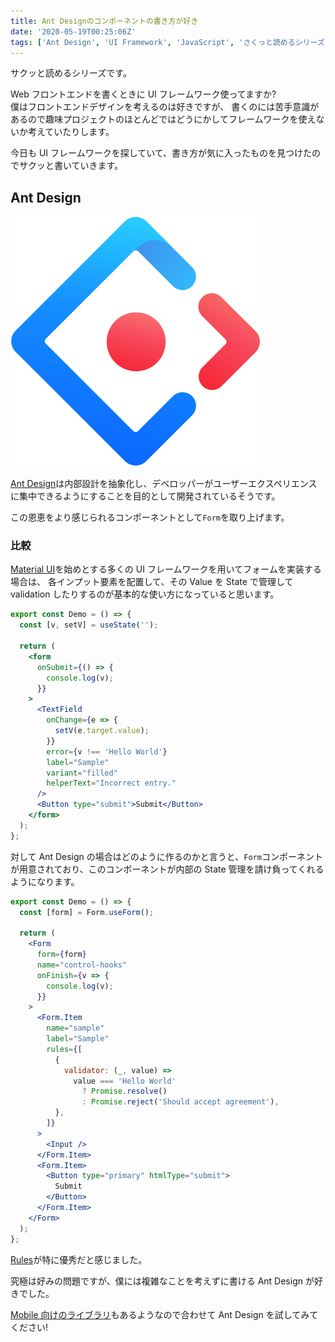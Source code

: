 ```yaml
---
title: Ant Designのコンポーネントの書き方が好き
date: '2020-05-19T00:25:06Z'
tags: ['Ant Design', 'UI Framework', 'JavaScript', 'さくっと読めるシリーズ']
---
```


サクッと読めるシリーズです。

Web フロントエンドを書くときに UI フレームワーク使ってますか?  
僕はフロントエンドデザインを考えるのは好きですが、
書くのには苦手意識があるので趣味プロジェクトのほとんどではどうにかしてフレームワークを使えないか考えていたりします。

今日も UI フレームワークを探していて、書き方が気に入ったものを見つけたのでサクッと書いていきます。

## Ant Design

![icon](./icon.svg)

[Ant Design](https://ant.design/)は内部設計を抽象化し、デベロッパーがユーザーエクスペリエンスに集中できるようにすることを目的として開発されているそうです。

この恩恵をより感じられるコンポーネントとして`Form`を取り上げます。

### 比較

[Material UI](https://material-ui.com/)を始めとする多くの UI フレームワークを用いてフォームを実装する場合は、
各インプット要素を配置して、その Value を State で管理して validation したりするのが基本的な使い方になっていると思います。

```jsx
export const Demo = () => {
  const [v, setV] = useState('');

  return (
    <form
      onSubmit={() => {
        console.log(v);
      }}
    >
      <TextField
        onChange={e => {
          setV(e.target.value);
        }}
        error={v !== 'Hello World'}
        label="Sample"
        variant="filled"
        helperText="Incorrect entry."
      />
      <Button type="submit">Submit</Button>
    </form>
  );
};
```

対して Ant Design の場合はどのように作るのかと言うと、`Form`コンポーネントが用意されており、このコンポーネントが内部の State 管理を請け負ってくれるようになります。

```jsx
export const Demo = () => {
  const [form] = Form.useForm();

  return (
    <Form
      form={form}
      name="control-hooks"
      onFinish={v => {
        console.log(v);
      }}
    >
      <Form.Item
        name="sample"
        label="Sample"
        rules={[
          {
            validator: (_, value) =>
              value === 'Hello World'
                ? Promise.resolve()
                : Promise.reject('Should accept agreement'),
          },
        ]}
      >
        <Input />
      </Form.Item>
      <Form.Item>
        <Button type="primary" htmlType="submit">
          Submit
        </Button>
      </Form.Item>
    </Form>
  );
};
```

[Rules](https://ant.design/components/form/#Rule)が特に優秀だと感じました。

究極は好みの問題ですが、僕には複雑なことを考えずに書ける Ant Design が好きでした。

[Mobile 向けのライブラリ](https://mobile.ant.design/)もあるようなので合わせて Ant Design を試してみてください!
